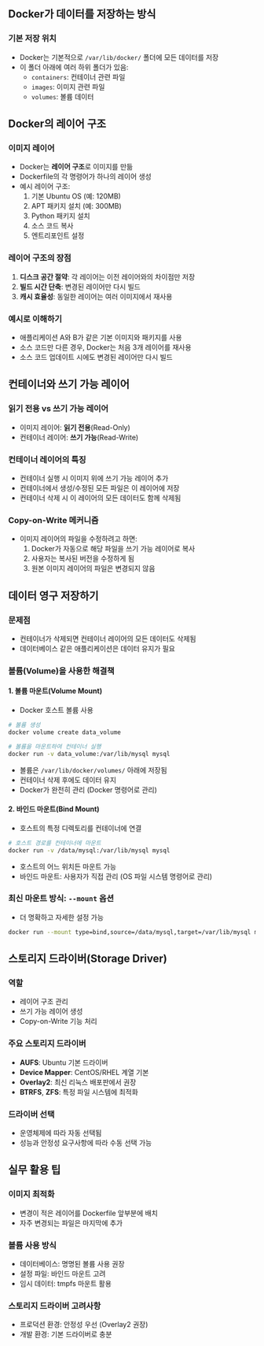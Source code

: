 ## Docker가 데이터를 저장하는 방식

### 기본 저장 위치
- Docker는 기본적으로 `/var/lib/docker/` 폴더에 모든 데이터를 저장
- 이 폴더 아래에 여러 하위 폴더가 있음:
    - `containers`: 컨테이너 관련 파일
    - `images`: 이미지 관련 파일
    - `volumes`: 볼륨 데이터
## Docker의 레이어 구조

### 이미지 레이어

- Docker는 **레이어 구조**로 이미지를 만듦
- Dockerfile의 각 명령어가 하나의 레이어 생성
- 예시 레이어 구조:
    1. 기본 Ubuntu OS (예: 120MB)
    2. APT 패키지 설치 (예: 300MB)
    3. Python 패키지 설치
    4. 소스 코드 복사
    5. 엔트리포인트 설정

### 레이어 구조의 장점

1. **디스크 공간 절약**: 각 레이어는 이전 레이어와의 차이점만 저장
2. **빌드 시간 단축**: 변경된 레이어만 다시 빌드
3. **캐시 효율성**: 동일한 레이어는 여러 이미지에서 재사용

### 예시로 이해하기

- 애플리케이션 A와 B가 같은 기본 이미지와 패키지를 사용
- 소스 코드만 다른 경우, Docker는 처음 3개 레이어를 재사용
- 소스 코드 업데이트 시에도 변경된 레이어만 다시 빌드

## 컨테이너와 쓰기 가능 레이어

### 읽기 전용 vs 쓰기 가능 레이어

- 이미지 레이어: **읽기 전용**(Read-Only)
- 컨테이너 레이어: **쓰기 가능**(Read-Write)

### 컨테이너 레이어의 특징

- 컨테이너 실행 시 이미지 위에 쓰기 가능 레이어 추가
- 컨테이너에서 생성/수정된 모든 파일은 이 레이어에 저장
- 컨테이너 삭제 시 이 레이어의 모든 데이터도 함께 삭제됨

### Copy-on-Write 메커니즘

- 이미지 레이어의 파일을 수정하려고 하면:
    1. Docker가 자동으로 해당 파일을 쓰기 가능 레이어로 복사
    2. 사용자는 복사된 버전을 수정하게 됨
    3. 원본 이미지 레이어의 파일은 변경되지 않음

## 데이터 영구 저장하기

### 문제점

- 컨테이너가 삭제되면 컨테이너 레이어의 모든 데이터도 삭제됨
- 데이터베이스 같은 애플리케이션은 데이터 유지가 필요

### 볼륨(Volume)을 사용한 해결책

#### 1. 볼륨 마운트(Volume Mount)

- Docker 호스트 볼륨 사용

```bash
# 볼륨 생성
docker volume create data_volume

# 볼륨을 마운트하여 컨테이너 실행
docker run -v data_volume:/var/lib/mysql mysql
```

- 볼륨은 `/var/lib/docker/volumes/` 아래에 저장됨
- 컨테이너 삭제 후에도 데이터 유지
- Docker가 완전히 관리 (Docker 명령어로 관리)

#### 2. 바인드 마운트(Bind Mount)

- 호스트의 특정 디렉토리를 컨테이너에 연결

```bash
# 호스트 경로를 컨테이너에 마운트
docker run -v /data/mysql:/var/lib/mysql mysql
```

- 호스트의 어느 위치든 마운트 가능
- 바인드 마운트: 사용자가 직접 관리 (OS 파일 시스템 명령어로 관리)

### 최신 마운트 방식: `--mount` 옵션

- 더 명확하고 자세한 설정 가능

```bash
docker run --mount type=bind,source=/data/mysql,target=/var/lib/mysql mysql
```

## 스토리지 드라이버(Storage Driver)

### 역할

- 레이어 구조 관리
- 쓰기 가능 레이어 생성
- Copy-on-Write 기능 처리

### 주요 스토리지 드라이버

- **AUFS**: Ubuntu 기본 드라이버
- **Device Mapper**: CentOS/RHEL 계열 기본
- **Overlay2**: 최신 리눅스 배포판에서 권장
- **BTRFS**, **ZFS**: 특정 파일 시스템에 최적화

### 드라이버 선택

- 운영체제에 따라 자동 선택됨
- 성능과 안정성 요구사항에 따라 수동 선택 가능

## 실무 활용 팁

### 이미지 최적화

- 변경이 적은 레이어를 Dockerfile 앞부분에 배치
- 자주 변경되는 파일은 마지막에 추가

### 볼륨 사용 방식

- 데이터베이스: 명명된 볼륨 사용 권장
- 설정 파일: 바인드 마운트 고려
- 임시 데이터: tmpfs 마운트 활용

### 스토리지 드라이버 고려사항

- 프로덕션 환경: 안정성 우선 (Overlay2 권장)
- 개발 환경: 기본 드라이버로 충분